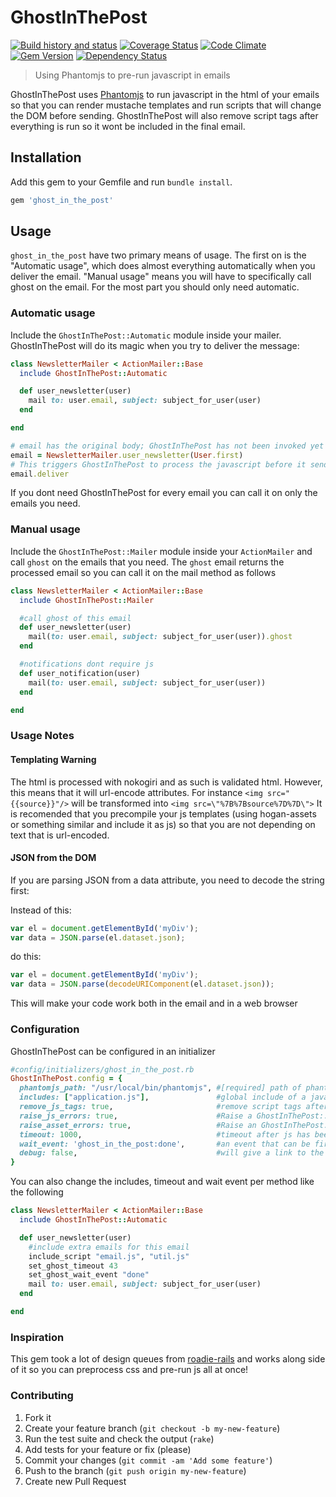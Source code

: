 # GhostInThePost #

[![Build history and status](https://secure.travis-ci.org/tanema/ghost_in_the_post.png)](http://travis-ci.org/#!/tanema/ghost_in_the_post)
[![Coverage Status](https://coveralls.io/repos/github/tanema/ghost_in_the_post/badge.svg?branch=master)](https://coveralls.io/github/tanema/ghost_in_the_post?branch=master)
[![Code Climate](https://codeclimate.com/github/tanema/ghost_in_the_post/badges/gpa.svg)](https://codeclimate.com/github/tanema/ghost_in_the_post)
[![Gem Version](https://badge.fury.io/rb/ghost_in_the_post.svg)](https://badge.fury.io/rb/ghost_in_the_post)
[![Dependency Status](https://gemnasium.com/tanema/ghost_in_the_post.svg)](https://gemnasium.com/tanema/ghost_in_the_post)

> Using Phantomjs to pre-run javascript in emails

GhostInThePost uses [Phantomjs](http://phantomjs.org/) to run javascript in the html of your emails so that you can render mustache templates and run scripts that will change the DOM before sending. GhostInThePost will also remove script tags after everything is run so it wont be included in the final email.

## Installation ##

Add this gem to your Gemfile and run `bundle install`.

```ruby
gem 'ghost_in_the_post'
```

## Usage ##

`ghost_in_the_post` have two primary means of usage. The first on is the "Automatic usage", which does almost everything automatically when you deliver the email. "Manual usage" means you will have to specifically call ghost on the email. For the most part you should only need automatic.


### Automatic usage ###

Include the `GhostInThePost::Automatic` module inside your mailer. GhostInThePost will do its magic when you try to deliver the message:

```ruby
class NewsletterMailer < ActionMailer::Base
  include GhostInThePost::Automatic

  def user_newsletter(user)
    mail to: user.email, subject: subject_for_user(user)
  end

end

# email has the original body; GhostInThePost has not been invoked yet
email = NewsletterMailer.user_newsletter(User.first)
# This triggers GhostInThePost to process the javascript before it sends
email.deliver
```

If you dont need GhostInThePost for every email you can call it on only the emails you need.

### Manual usage ###

Include the `GhostInThePost::Mailer` module inside your `ActionMailer` and call `ghost` on the emails that you need. The `ghost` email returns the processed email so you can call it on the mail method as follows

```ruby
class NewsletterMailer < ActionMailer::Base
  include GhostInThePost::Mailer

  #call ghost of this email
  def user_newsletter(user)
    mail(to: user.email, subject: subject_for_user(user)).ghost
  end

  #notifications dont require js
  def user_notification(user)
    mail(to: user.email, subject: subject_for_user(user))
  end

end
```

### Usage Notes ###

#### Templating Warning ####

The html is processed with nokogiri and as such is validated html. However, this means that it will url-encode attributes. For instance `<img src="{{source}}"/>` will be transformed into `<img src=\"%7B%7Bsource%7D%7D\">`
It is recomended that you precompile your js templates (using hogan-assets or something similar and include it as js) so that you are not depending on text that is url-encoded.

#### JSON from the DOM ####
If you are parsing JSON from a data attribute, you need to decode the string first:

Instead of this:

```javascript
var el = document.getElementById('myDiv');
var data = JSON.parse(el.dataset.json);
```

do this:

```javascript
var el = document.getElementById('myDiv');
var data = JSON.parse(decodeURIComponent(el.dataset.json));
```

This will make your code work both in the email and in a web browser

### Configuration ###

GhostInThePost can be configured in an initializer

```ruby
#config/initializers/ghost_in_the_post.rb
GhostInThePost.config = {
  phantomjs_path: "/usr/local/bin/phantomjs", #[required] path of phantomjs, if this is not set there will be an error
  includes: ["application.js"],               #global include of a javascript file, this will be injected into every email
  remove_js_tags: true,                       #remove script tags after javascript has been processed
  raise_js_errors: true,                      #Raise a GhostInThePost::GhostJSError if there is an error in the js included in the email
  raise_asset_errors: true,                   #Raise an GhostInThePost::AssetNotFoundError if an script provided for running cannot be found
  timeout: 1000,                              #timeout after js has been inserted to make sure it is run
  wait_event: 'ghost_in_the_post:done',       #an event that can be fire on the document to trigger finish of the processing early
  debug: false,                               #will give a link to the temp file of html for review if there was an error
}
```

You can also change the includes, timeout and wait event per method like the following

```ruby
class NewsletterMailer < ActionMailer::Base
  include GhostInThePost::Automatic

  def user_newsletter(user)
    #include extra emails for this email
    include_script "email.js", "util.js"
    set_ghost_timeout 43
    set_ghost_wait_event "done"
    mail to: user.email, subject: subject_for_user(user)
  end

end
```

### Inspiration

This gem took a lot of design queues from [roadie-rails](https://github.com/Mange/roadie-rails) and works along side of it so you can preprocess css and pre-run js all at once!

### Contributing

1. Fork it
2. Create your feature branch (`git checkout -b my-new-feature`)
3. Run the test suite and check the output (`rake`)
4. Add tests for your feature or fix (please)
5. Commit your changes (`git commit -am 'Add some feature'`)
6. Push to the branch (`git push origin my-new-feature`)
7. Create new Pull Request
